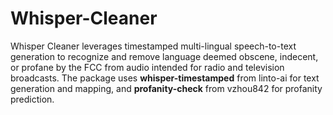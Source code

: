# Whisper-Cleaner
Whisper Cleaner leverages timestamped multi-lingual speech-to-text generation to recognize and remove language deemed obscene, indecent, or profane by the FCC from audio intended for radio and television broadcasts. The package uses **whisper-timestamped** from linto-ai for text generation and mapping, and **profanity-check** from vzhou842 for profanity prediction.
